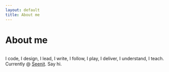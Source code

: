 ```yaml
---
layout: default
title: About me
---
```


<div class="post">
	<h1 class="pageTitle">About me</h1>
	<img src="{{ '/assets/img/touring.jpg' | prepend: site.baseurl }}" alt="">
	<p class="intro">I code, I design, I lead, I write, I follow, I play, I deliver, I understand, I teach. Currently @ <a href="seenit.io">Seenit</a>. Say hi.</p>
</div>
